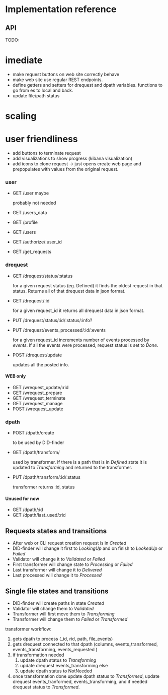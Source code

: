 # Implementation reference

## API

TODO: 

# imediate

* make request buttons on web site correctly behave 
* make web site use regular REST endpoints.
* define getters and setters for drequest and dpath variables. functions to go from es to local and back. 
* update file/path status

# scaling

# user friendliness

* add buttons to terminate request
* add visualizations to show progress (kibana visualization)
* add icons to clone request -> just opens create web page and prepopulates with values from the original request.

### user

* GET /user maybe 

    probably not needed

* GET /users_data


* GET /profile
* GET /users
* GET /authorize/:user_id
* GET /get_requests

### drequest

* GET /drequest/status/:status

    for a given request status (eg. Defined) it finds the oldest request in that status. Returns all of that drequest data in json format. 

* GET /drequest/:id

    for a given request_id it returns all drequest data in json format. 

* PUT /drequest/status/:id/:status/:info?

* PUT /drequest/events_processed/:id/:events

    for a given request_id increments number of events processed by _events_. If all the events were processed, request status is set to _Done_.

* POST /drequest/update

    updates all the posted info.

#### WEB only
* GET /wrequest_update/:rid 
* GET /wrequest_prepare
* GET /wrequest_terminate
* GET /wrequest_manage
* POST /wrequest_update

### dpath

* POST /dpath/create

    to be used by DID-finder

* GET /dpath/transform/

    used by transformer. If there is a path that is in _Defined_ state it is updated to _Transforming_ and returned to the transformer.

* PUT /dpath/transform/:id/:status

    transformer returns :id, status

#### Unused for now
* GET /dpath/:id
* GET /dpath/last_used/:rid

## Requests states and transitions

* After web or CLI request creation request is in *Created*
* DID-finder will change it first to *LookingUp* and on finish to *LookedUp* or *Failed*
* Validator will change it to *Validated* or *Failed*
* First transformer will change state to *Processing* or *Failed*
* Last transformer will change it to *Delivered*
* Last processed will change it to *Processed*


## Single file states and transitions

* DID-finder will create paths in state *Created*
* Validator will change them to *Validated*
* Transformer will first move them to *Transforming*
* Transformer will change them to *Failed* or *Transformed*



transformer workflow:

1. gets dpath to process (_id, rid, path, file_events)
1. gets drequest connected to that dpath (columns, events_transformed, events_transforming, events_requested )
1. if transformation needed 
    1. update dpath status to _Transforming_
    1. update drequest events_transforming
    else
    1. update dpath status to NotNeeded
1. once transformation done update dpath status to _Transformed_, update drequest events_tranformed, events_transforming, and if needed drequest status to _Transformed_.
